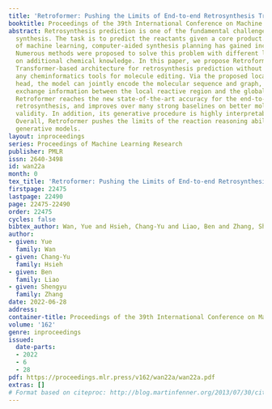 ```yaml
---
title: 'Retroformer: Pushing the Limits of End-to-end Retrosynthesis Transformer'
booktitle: Proceedings of the 39th International Conference on Machine Learning
abstract: Retrosynthesis prediction is one of the fundamental challenges in organic
  synthesis. The task is to predict the reactants given a core product. With the advancement
  of machine learning, computer-aided synthesis planning has gained increasing interest.
  Numerous methods were proposed to solve this problem with different levels of dependency
  on additional chemical knowledge. In this paper, we propose Retroformer, a novel
  Transformer-based architecture for retrosynthesis prediction without relying on
  any cheminformatics tools for molecule editing. Via the proposed local attention
  head, the model can jointly encode the molecular sequence and graph, and efficiently
  exchange information between the local reactive region and the global reaction context.
  Retroformer reaches the new state-of-the-art accuracy for the end-to-end template-free
  retrosynthesis, and improves over many strong baselines on better molecule and reaction
  validity. In addition, its generative procedure is highly interpretable and controllable.
  Overall, Retroformer pushes the limits of the reaction reasoning ability of deep
  generative models.
layout: inproceedings
series: Proceedings of Machine Learning Research
publisher: PMLR
issn: 2640-3498
id: wan22a
month: 0
tex_title: 'Retroformer: Pushing the Limits of End-to-end Retrosynthesis Transformer'
firstpage: 22475
lastpage: 22490
page: 22475-22490
order: 22475
cycles: false
bibtex_author: Wan, Yue and Hsieh, Chang-Yu and Liao, Ben and Zhang, Shengyu
author:
- given: Yue
  family: Wan
- given: Chang-Yu
  family: Hsieh
- given: Ben
  family: Liao
- given: Shengyu
  family: Zhang
date: 2022-06-28
address:
container-title: Proceedings of the 39th International Conference on Machine Learning
volume: '162'
genre: inproceedings
issued:
  date-parts:
  - 2022
  - 6
  - 28
pdf: https://proceedings.mlr.press/v162/wan22a/wan22a.pdf
extras: []
# Format based on citeproc: http://blog.martinfenner.org/2013/07/30/citeproc-yaml-for-bibliographies/
---
```

